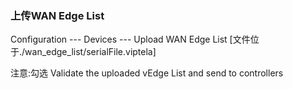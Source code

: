 ### 上传WAN Edge List
Configuration --- Devices --- Upload WAN Edge List [文件位于./wan_edge_list/serialFile.viptela]

注意:勾选 Validate the uploaded vEdge List and send to controllers